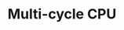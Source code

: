---
layout: project
type: project
image: images/ConstellationPlot.jpg
title: Multi-cycle CPU
permalink: projects/multi-cycle-cpu
# All dates must be YYYY-MM-DD format!
date:
labels:
	- Verilog
	- Assembly
	- Digital Hardware Design
	- Computer Architecture

summary:  Designed, implemented in Verilog, and tested a multi-cycle CPU with custom Assembly programs.
---